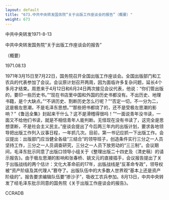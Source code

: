 ```yaml
---
layout: default
title: "673.中共中央转发国务院“关于出版工作座谈会的报告”（概要）"
weight: 673
---
```


中共中央转发1971-8-13

中共中央转发国务院“关于出版工作座谈会的报告”

（概要）

1971.08.13

1971年3月15日至7月22日，国务院召开全国出版工作座谈会。全国出版部门和工农兵的代表参加了会议。会议原计划召开两周，因为面临许多复杂问题，延长4个多月才结束。周恩来于4月12日和6月24日两次接见会议代表，他说：“你们管出版的，要印一些历史书。”“现在书店里中国和外国的历史书都没有。不出历史、地理书籍，是个大缺点。”“不讲历史、割断历史怎么行呢？”“否定一切，不一分为二，这是极左思潮，不是毛泽东思想。”“那些把书都烧了的，还不是受极左思潮的影响？”《鲁迅全集》封起来干什么？这不是滑稽得很吗！”“一面说青年没书读，一面又不给他们书读，就是不相信青年人能判断。无怪现在没有书读了，这完全是思想垄断，不是社会主义民主。”座谈会提出了今后两三年内的出版计划，要求各地领导把出版工作列入议事日程，一年抓几次。目前，第一书记应抓一下出版工作。会议提出：出版部门应当健全各级“三结合”的领导班子，创造条件实行三分之一人员坚持工作，三分之一人员调查研究，三分之一人员下放劳动的“三三制”。会议期间，毛泽东批示同意了出版口领导小组关于《整理出版二十四史及（清史稿）的请示报告》。由于极左思潮的影响和张春桥、姚文元的直接插手，会议报告提出了关于出版战线的两个估计：文化大革命前的17年，出版战线是“反革命专政”，领导权被“资产阶级及其代理人”篡夺了。出版队伍中的大多数人世界观“基本上还是资产阶级的”。报告要求编辑队伍要“掺沙子”，吸收工农兵参加。8月13日，中共中央转发了经毛泽东批示同意的国务院《关于出版工作座谈会的报告》。

CCRADB


